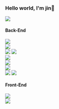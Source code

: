 ### Hello world, I'm jin👋
<!--노션 자기소개 페이지 추가-->
<a href="https://diligent-mangosteen-06d.notion.site/749227b6a2d04bdd94bb3145841bd9ab" target="_blank"><img src="https://img.shields.io/badge/Notion-black?style=flat&logo=Notion&logoColor=#000000"/></a>
<!---->
#### Back-End
<!--스킬-->
<div id = "language">
  <a href="#" target="_blank"><img src="https://img.shields.io/badge/Java-007396?style=flat&logo=Java&logoColor=white"/></a>
</div>
<div id = "framework">
  <a href="#" target="_blank"><img src="https://img.shields.io/badge/Spring Boot-6DB33F?style=flat&logo=Spring Boot&logoColor=white"/></a>
</div>
<div id = "ORM">
  <a href="#" target="_blank"><img src="https://img.shields.io/badge/JPA-6DB33F?style=flat&logo=JPA&logoColor=white"/></a>
  <a href="#" target="_blank"><img src="https://img.shields.io/badge/QueryDsl-232F3E?style=flat&logo=QueryDsl&logoColor=white"/></a>
</div>
<a href="#" target="_blank"><img src="https://img.shields.io/badge/Gradle-02303A?style=flat&logo=Gradle&logoColor=white"/></a>
<!---->
<div id="testTool">
  <a href="#" target="_blank"><img src="https://img.shields.io/badge/JUnit5-25A162?style=flat&logo=JUnit5&logoColor=white"/></a>
</div>
<div>
  <a href="#" target="_blank"><img src="https://img.shields.io/badge/Spring Security-6DB33F?style=flat&logo=Spring Security&logoColor=white"/></a>
</div>
<div>
  <a href="#" target="_blank"><img src="https://img.shields.io/badge/IntelliJ IDEA-000000?style=flat&logo=IntelliJ IDEA&logoColor=white"/></a>
  <a href="#" target="_blank"><img src="https://img.shields.io/badge/Visual Studio Code-007ACC?style=flat&logo=Visual Studio Code&logoColor=white"/></a>
</div>

#### Front-End
<div id = "template">
  <a href="#" target="_blank"><img src="https://img.shields.io/badge/Mustache-000000?style=flat&logo=Mustache&logoColor=white"/></a>
</div>
<div>
  <a href="#" target="_blank"><img src="https://img.shields.io/badge/jQuery-0769AD?style=flat&logo=jQuery&logoColor=white"/></a>
</div>

<!--
#### DevOps
<div id = "dev_ops">
  <a href="#" target="_blank"><img src="https://img.shields.io/badge/Amazon EC2-FF9900?style=flat&logo=Amazon EC2&logoColor=white"/></a>
  <a href="#" target="_blank"><img src="https://img.shields.io/badge/Amazon S3-569A31?style=flat&logo=Amazon S3&logoColor=white"/></a>
</div>
-->
<!--
#### Collaboration
<div id= "collaboration">
  <a href="#" target="_blank"><img src="https://img.shields.io/badge/Git-F05032?style=flat&logo=Git&logoColor=white"/></a>
  <a href="#" target="_blank"><img src="https://img.shields.io/badge/GitHub-181717?style=flat&logo=GitHub&logoColor=white"/></a>
</div>
-->
